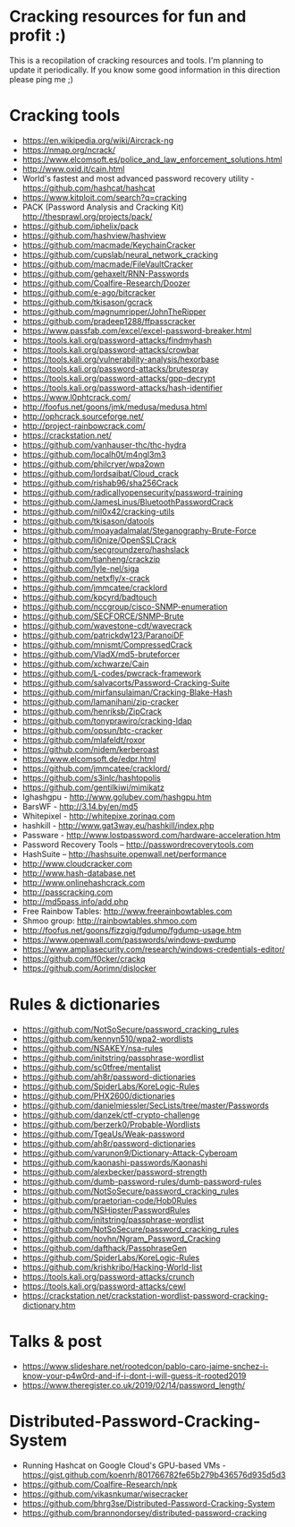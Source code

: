 # Cracking resources for fun and profit :)

This is a recopilation of cracking resources and tools. I'm planning to update it periodically. If you know some good information in this direction please ping me ;)

# Cracking tools

* https://en.wikipedia.org/wiki/Aircrack-ng
* https://nmap.org/ncrack/
* https://www.elcomsoft.es/police_and_law_enforcement_solutions.html
* http://www.oxid.it/cain.html
* World's fastest and most advanced password recovery utility - https://github.com/hashcat/hashcat
* https://www.kitploit.com/search?q=cracking	
* PACK (Password Analysis and Cracking Kit) http://thesprawl.org/projects/pack/
* https://github.com/iphelix/pack
* https://github.com/hashview/hashview
* https://github.com/macmade/KeychainCracker
* https://github.com/cupslab/neural_network_cracking
* https://github.com/macmade/FileVaultCracker
* https://github.com/gehaxelt/RNN-Passwords
* https://github.com/Coalfire-Research/Doozer
* https://github.com/e-ago/bitcracker
* https://github.com/tkisason/gcrack
* https://github.com/magnumripper/JohnTheRipper
* https://github.com/pradeep1288/ffpasscracker
* https://www.passfab.com/excel/excel-password-breaker.html
* https://tools.kali.org/password-attacks/findmyhash
* https://tools.kali.org/password-attacks/crowbar
* https://tools.kali.org/vulnerability-analysis/hexorbase
* https://tools.kali.org/password-attacks/brutespray
* https://tools.kali.org/password-attacks/gpp-decrypt
* https://tools.kali.org/password-attacks/hash-identifier
* https://www.l0phtcrack.com/
* http://foofus.net/goons/jmk/medusa/medusa.html
* http://ophcrack.sourceforge.net/
* http://project-rainbowcrack.com/
* https://crackstation.net/
* https://github.com/vanhauser-thc/thc-hydra
* https://github.com/localh0t/m4ngl3m3
* https://github.com/philcryer/wpa2own
* https://github.com/lordsaibat/Cloud_crack
* https://github.com/rishab96/sha256Crack
* https://github.com/radicallyopensecurity/password-training
* https://github.com/JamesLinus/BluetoothPasswordCrack
* https://github.com/nil0x42/cracking-utils
* https://github.com/tkisason/datools
* https://github.com/moayadalmalat/Steganography-Brute-Force
* https://github.com/li0nize/OpenSSLCrack
* https://github.com/secgroundzero/hashslack
* https://github.com/tianheng/crackzip
* https://github.com/lyle-nel/siga
* https://github.com/netxfly/x-crack
* https://github.com/jmmcatee/cracklord
* https://github.com/kpcyrd/badtouch
* https://github.com/nccgroup/cisco-SNMP-enumeration
* https://github.com/SECFORCE/SNMP-Brute
* https://github.com/wavestone-cdt/wavecrack
* https://github.com/patrickdw123/ParanoiDF
* https://github.com/mnismt/CompressedCrack
* https://github.com/VladX/md5-bruteforcer
* https://github.com/xchwarze/Cain
* https://github.com/L-codes/pwcrack-framework
* https://github.com/salvacorts/Password-Cracking-Suite
* https://github.com/mirfansulaiman/Cracking-Blake-Hash
* https://github.com/lamanihani/zip-cracker
* https://github.com/henriksb/ZipCrack
* https://github.com/tonyprawiro/cracking-ldap
* https://github.com/opsun/btc-cracker
* https://github.com/mlafeldt/roxor
* https://github.com/nidem/kerberoast
* https://www.elcomsoft.de/edpr.html
* https://github.com/jmmcatee/cracklord/
* https://github.com/s3inlc/hashtopolis
* https://github.com/gentilkiwi/mimikatz
* Ighashgpu - http://www.golubev.com/hashgpu.htm 
* BarsWF - http://3.14.by/en/md5
* Whitepixel - http://whitepixe.zorinaq.com 
* hashkill - http://www.gat3way.eu/hashkill/index.php
* Passware - http://www.lostpassword.com/hardware-acceleration.htm
* Password Recovery Tools – http://passwordrecoverytools.com
* HashSuite – http://hashsuite.openwall.net/performance
* http://www.cloudcracker.com
* http://www.hash-database.net
* http://www.onlinehashcrack.com
* http://passcracking.com
* http://md5pass.info/add.php
* Free Rainbow Tables: http://www.freerainbowtables.com
* Shmoo group: http://rainbowtables.shmoo.com
* http://foofus.net/goons/fizzgig/fgdump/fgdump-usage.htm
* https://www.openwall.com/passwords/windows-pwdump
* https://www.ampliasecurity.com/research/windows-credentials-editor/
* https://github.com/f0cker/crackq
* https://github.com/Aorimn/dislocker

# Rules & dictionaries

* https://github.com/NotSoSecure/password_cracking_rules
* https://github.com/kennyn510/wpa2-wordlists
* https://github.com/NSAKEY/nsa-rules
* https://github.com/initstring/passphrase-wordlist
* https://github.com/sc0tfree/mentalist
* https://github.com/ah8r/password-dictionaries
* https://github.com/SpiderLabs/KoreLogic-Rules
* https://github.com/PHX2600/dictionaries
* https://github.com/danielmiessler/SecLists/tree/master/Passwords
* https://github.com/danzek/ctf-crypto-challenge
* https://github.com/berzerk0/Probable-Wordlists
* https://github.com/TgeaUs/Weak-password
* https://github.com/ah8r/password-dictionaries
* https://github.com/varunon9/Dictionary-Attack-Cyberoam
* https://github.com/kaonashi-passwords/Kaonashi
* https://github.com/alexbecker/password-strength
* https://github.com/dumb-password-rules/dumb-password-rules
* https://github.com/NotSoSecure/password_cracking_rules
* https://github.com/praetorian-code/Hob0Rules
* https://github.com/NSHipster/PasswordRules
* https://github.com/initstring/passphrase-wordlist
* https://github.com/NotSoSecure/password_cracking_rules
* https://github.com/novhn/Ngram_Password_Cracking
* https://github.com/dafthack/PassphraseGen
* https://github.com/SpiderLabs/KoreLogic-Rules
* https://github.com/krishkribo/Hacking-World-list
* https://tools.kali.org/password-attacks/crunch
* https://tools.kali.org/password-attacks/cewl
* https://crackstation.net/crackstation-wordlist-password-cracking-dictionary.htm


# Talks & post
* https://www.slideshare.net/rootedcon/pablo-caro-jaime-snchez-i-know-your-p4w0rd-and-if-i-dont-i-will-guess-it-rooted2019
* https://www.theregister.co.uk/2019/02/14/password_length/

# Distributed-Password-Cracking-System

* Running Hashcat on Google Cloud's GPU-based VMs - https://gist.github.com/koenrh/801766782fe65b279b436576d935d5d3
* https://github.com/Coalfire-Research/npk
* https://github.com/vikasnkumar/wisecracker
* https://github.com/bhrg3se/Distributed-Password-Cracking-System
* https://github.com/brannondorsey/distributed-password-cracking







